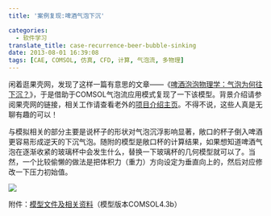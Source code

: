 ```yaml
---
title: '案例复现:啤酒气泡下沉'

categories:
  - 软件学习
translate_title: case-recurrence-beer-bubble-sinking
date: 2013-08-01 16:39:08
tags: [CAE, COMSOL, 仿真, CFD, 计算, 气泡流, 多物理]
---
```


闲着逛果壳网，发现了这样一篇有意思的文章——《[啤酒泡泡物理学：气泡为何往下沉？](http://www.guokr.com/article/268900/)》，于是借助于COMSOL气泡流应用模式复现了一下该模型。背景介绍请参阅果壳网的链接，相关工作请查看老外的[项目介绍主页](http://www3.ul.ie/wlee/stout_beer.html)。不得不说，这些人真是无聊有趣的可以！

与模拟相关的部分主要是说杯子的形状对气泡沉浮影响显著，敞口的杯子倒入啤酒更容易形成逆天的下沉气泡。随附的模型是敞口杯的计算结果，如果想知道啤酒气泡在逐渐收紧的玻璃杯中会发生什么，替换一下玻璃杯的几何模型就可以了。当然，一个比较偷懒的做法是把体积力（重力）方向设定为垂直向上的，然后对应修改一下压力初始值。

![](/assets/img/blogimgs/cax/beer-bubble-sink.gif)

附件：[模型文件及相关资料](/assets/img/blogimgs/cax/beer-bubble-sink.zip)（模型版本COMSOL4.3b）

